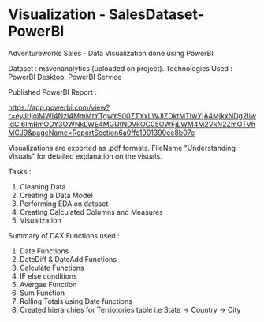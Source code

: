 # Visualization - SalesDataset- PowerBI

Adventureworks Sales - Data Visualization done using PowerBI

Dataset : mavenanalytics (uploaded on project).
Technologies Used : PowerBI Desktop, PowerBI Service

Published PowerBI Report : 

https://app.powerbi.com/view?r=eyJrIjoiMWI4NzI4MmMtYTgwYS00ZTYxLWJlZDktMTIwYjA4MjkxNDg2IiwidCI6ImRmODY3OWNkLWE4MGUtNDVkOC05OWFjLWM4M2VkN2ZmOTVhMCJ9&pageName=ReportSection6a0ffc1901390ee8b07e

Visualizations are exported as .pdf formats.
FileName "Understanding Visuals" for detailed explanation on the visuals.

Tasks : 
  1. Cleaning Data 
  2. Creating a Data Model
  3. Performing EDA on dataset
  4. Creating Calculated Columns and Measures
  5. Visualization

Summary of DAX Functions used :
  1. Date Functions
  2. DateDiff & DateAdd Functions
  3. Calculate Functions
  4. IF else conditions
  5. Avergae Function
  6. Sum Function
  7. Rolling Totals using Date functions
  8. Created hierarchies for Terriotories table i.e State -> Country -> City
  

